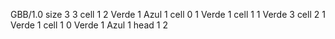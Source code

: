 <gs-board without-header> GBB/1.0
size 3 3
cell 1 2 Verde 1 Azul 1 
cell 0 1 Verde 1 
cell 1 1 Verde 3 
cell 2 1 Verde 1 
cell 1 0 Verde 1 Azul 1 
head 1 2 </gs-board>